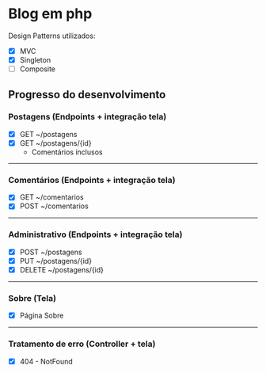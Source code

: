 # Blog em php

Design Patterns utilizados:

- [x] MVC
- [x] Singleton
- [ ] Composite

## Progresso do desenvolvimento

### Postagens (Endpoints + integração tela)

- [x] GET ~/postagens
- [x] GET ~/postagens/{id}
  - Comentários inclusos

---

### Comentários (Endpoints + integração tela)

- [x] GET ~/comentarios
- [x] POST ~/comentarios

---

### Administrativo (Endpoints + integração tela)

- [x] POST ~/postagens
- [x] PUT ~/postagens/{id}
- [x] DELETE ~/postagens/{id}

---

### Sobre (Tela)

- [x] Página Sobre

---

### Tratamento de erro (Controller + tela)

- [x] 404 - NotFound
